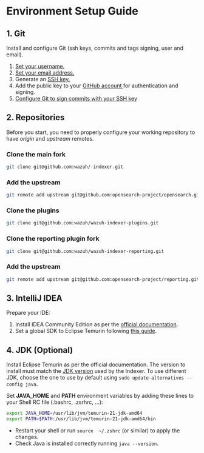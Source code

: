 # Environment Setup Guide


## 1. Git 

Install and configure Git (ssh keys, commits and tags signing, user and email). 

1. [Set your username. ](https://docs.github.com/en/get-started/getting-started-with-git/setting-your-username-in-git)
1. [Set your email address.  ](https://docs.github.com/en/account-and-profile/setting-up-and-managing-your-personal-account-on-github/managing-email-preferences/setting-your-commit-email-address)
1. Generate an [SSH key. ](https://git-scm.com/book/en/v2/Git-on-the-Server-Generating-Your-SSH-Public-Key)
1. Add the public key to your [GitHub account ](https://docs.github.com/en/authentication/connecting-to-github-with-ssh/adding-a-new-ssh-key-to-your-github-account)for authentication and signing. 
1. [Configure Git to sign commits with your SSH key ](https://docs.gitlab.com/ee/user/project/repository/signed_commits/ssh.html#configure-git-to-sign-commits-with-your-ssh-key)

## 2. Repositories

Before  you  start,  you  need  to  properly  configure  your  working repository to have *origin* and *upstream* remotes.

### Clone the main fork
```bash
git clone git@github.com:wazuh/-indexer.git 
```
### Add the upstream 
```bash
git remote add upstream git@github.com:opensearch-project/opensearch.git
```
### Clone the plugins 
```bash
git clone git@github.com:wazuh/wazuh-indexer-plugins.git
```
### Clone the reporting plugin fork
```bash
git clone git@github.com:wazuh/wazuh-indexer-reporting.git
```
### Add the upstream 
```bash
git remote add upstream git@github.com:opensearch-project/reporting.git
```

## 3. IntelliJ IDEA 

Prepare your IDE: 

1. Install IDEA Community Edition as per the [official documentation](https://www.jetbrains.com/help/idea/installation-guide.html).
1. Set a global SDK to Eclipse Temurin following  [this guide](https://www.jetbrains.com/help/idea/sdk.html#add_global_sdk).


## 4. JDK (Optional)

Install Eclipse Temurin as per the official documentation. The version to install must match the [JDK version](https://github.com/opensearch-project/OpenSearch/blob/aaa555453f4713d652b52436874e11ba258d8f03/buildSrc/version.properties#L5C15-L5C23) used by the Indexer. To use different JDK, choose the one to use by default using `sudo update-alternatives --config java`.


Set **JAVA\_HOME** and **PATH** environment variables by adding these lines to your Shell RC file (.bashrc, .zsrhrc, …): 
```bash
export JAVA_HOME=/usr/lib/jvm/temurin-21-jdk-amd64
export PATH=$PATH:/usr/lib/jvm/temurin-21-jdk-amd64/bin
```
- Restart your shell or run `source  ~/.zshrc` (or similar) to apply the changes. 
- Check Java is installed correctly running `java --version`. 

